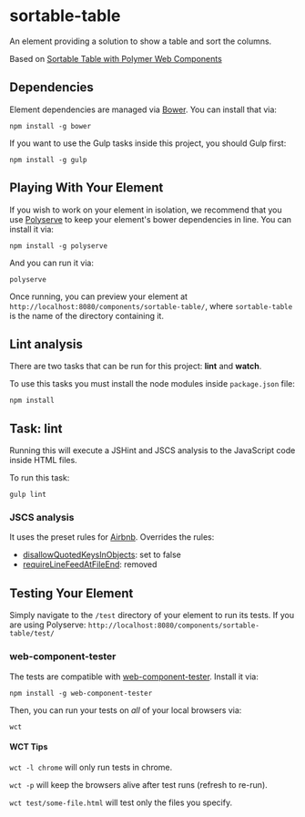 # sortable-table

An element providing a solution to show a table and sort the columns.

Based on [Sortable Table with Polymer Web Components](http://stevenskelton.ca/sortable-table-with-polymer-web-components/)


## Dependencies

Element dependencies are managed via [Bower](http://bower.io/). You can
install that via:

    npm install -g bower

If you want to use the Gulp tasks inside this project, you should Gulp first:

    npm install -g gulp


## Playing With Your Element

If you wish to work on your element in isolation, we recommend that you use
[Polyserve](https://github.com/PolymerLabs/polyserve) to keep your element's
bower dependencies in line. You can install it via:

    npm install -g polyserve

And you can run it via:

    polyserve

Once running, you can preview your element at
`http://localhost:8080/components/sortable-table/`, where `sortable-table` is the name of the directory containing it.


## Lint analysis

There are two tasks that can be run for this project: __lint__ and __watch__.

To use this tasks you must install the node modules inside ``package.json`` file:

    npm install

## Task: lint

Running this will execute a JSHint and JSCS analysis to the JavaScript code inside HTML files.

To run this task:

    gulp lint


### JSCS analysis

It uses the preset rules for [Airbnb](https://github.com/airbnb/javascript/tree/master/es5).
Overrides the rules:

* [disallowQuotedKeysInObjects](http://jscs.info/rule/disallowQuotedKeysInObjects): set to false
* [requireLineFeedAtFileEnd](http://jscs.info/rule/requireLineFeedAtFileEnd): removed


## Testing Your Element

Simply navigate to the `/test` directory of your element to run its tests. If
you are using Polyserve: `http://localhost:8080/components/sortable-table/test/`

### web-component-tester

The tests are compatible with [web-component-tester](https://github.com/Polymer/web-component-tester).
Install it via:

    npm install -g web-component-tester

Then, you can run your tests on _all_ of your local browsers via:

    wct

#### WCT Tips

`wct -l chrome` will only run tests in chrome.

`wct -p` will keep the browsers alive after test runs (refresh to re-run).

`wct test/some-file.html` will test only the files you specify.
